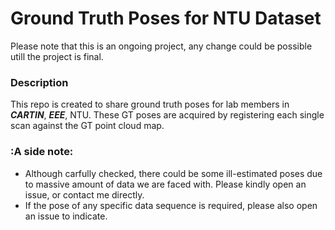 # Ground Truth Poses for NTU Dataset
Please note that this is an ongoing project, any change could be possible utill the project is final.
### Description
This repo is created to share ground truth poses for lab members in ***CARTIN***, ***EEE***, NTU. These GT poses are acquired by registering each single scan against the GT point cloud map.

### :A side note:
* Although carfully checked, there could be some ill-estimated poses due to massive amount of data we are faced with. Please kindly open an issue, or contact me directly.
* If the pose of any specific data sequence is required, please also open an issue to indicate.
